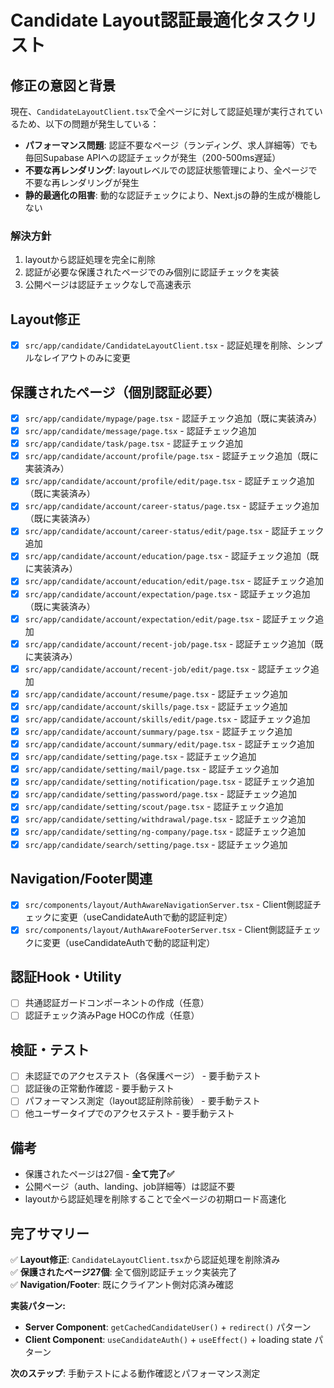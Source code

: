 # Candidate Layout認証最適化タスクリスト

## 修正の意図と背景
現在、`CandidateLayoutClient.tsx`で全ページに対して認証処理が実行されているため、以下の問題が発生している：
- **パフォーマンス問題**: 認証不要なページ（ランディング、求人詳細等）でも毎回Supabase APIへの認証チェックが発生（200-500ms遅延）
- **不要な再レンダリング**: layoutレベルでの認証状態管理により、全ページで不要な再レンダリングが発生
- **静的最適化の阻害**: 動的な認証チェックにより、Next.jsの静的生成が機能しない

### 解決方針
1. layoutから認証処理を完全に削除
2. 認証が必要な保護されたページでのみ個別に認証チェックを実装
3. 公開ページは認証チェックなしで高速表示

## Layout修正
- [x] `src/app/candidate/CandidateLayoutClient.tsx` - 認証処理を削除、シンプルなレイアウトのみに変更

## 保護されたページ（個別認証必要）
- [x] `src/app/candidate/mypage/page.tsx` - 認証チェック追加（既に実装済み）
- [x] `src/app/candidate/message/page.tsx` - 認証チェック追加
- [x] `src/app/candidate/task/page.tsx` - 認証チェック追加
- [x] `src/app/candidate/account/profile/page.tsx` - 認証チェック追加（既に実装済み）
- [x] `src/app/candidate/account/profile/edit/page.tsx` - 認証チェック追加（既に実装済み）
- [x] `src/app/candidate/account/career-status/page.tsx` - 認証チェック追加（既に実装済み）
- [x] `src/app/candidate/account/career-status/edit/page.tsx` - 認証チェック追加
- [x] `src/app/candidate/account/education/page.tsx` - 認証チェック追加（既に実装済み）
- [x] `src/app/candidate/account/education/edit/page.tsx` - 認証チェック追加
- [x] `src/app/candidate/account/expectation/page.tsx` - 認証チェック追加（既に実装済み）
- [x] `src/app/candidate/account/expectation/edit/page.tsx` - 認証チェック追加
- [x] `src/app/candidate/account/recent-job/page.tsx` - 認証チェック追加（既に実装済み）
- [x] `src/app/candidate/account/recent-job/edit/page.tsx` - 認証チェック追加
- [x] `src/app/candidate/account/resume/page.tsx` - 認証チェック追加
- [x] `src/app/candidate/account/skills/page.tsx` - 認証チェック追加
- [x] `src/app/candidate/account/skills/edit/page.tsx` - 認証チェック追加
- [x] `src/app/candidate/account/summary/page.tsx` - 認証チェック追加
- [x] `src/app/candidate/account/summary/edit/page.tsx` - 認証チェック追加
- [x] `src/app/candidate/setting/page.tsx` - 認証チェック追加
- [x] `src/app/candidate/setting/mail/page.tsx` - 認証チェック追加
- [x] `src/app/candidate/setting/notification/page.tsx` - 認証チェック追加
- [x] `src/app/candidate/setting/password/page.tsx` - 認証チェック追加
- [x] `src/app/candidate/setting/scout/page.tsx` - 認証チェック追加
- [x] `src/app/candidate/setting/withdrawal/page.tsx` - 認証チェック追加
- [x] `src/app/candidate/setting/ng-company/page.tsx` - 認証チェック追加
- [x] `src/app/candidate/search/setting/page.tsx` - 認証チェック追加

## Navigation/Footer関連
- [x] `src/components/layout/AuthAwareNavigationServer.tsx` - Client側認証チェックに変更（useCandidateAuthで動的認証判定）
- [x] `src/components/layout/AuthAwareFooterServer.tsx` - Client側認証チェックに変更（useCandidateAuthで動的認証判定）

## 認証Hook・Utility
- [ ] 共通認証ガードコンポーネントの作成（任意）
- [ ] 認証チェック済みPage HOCの作成（任意）

## 検証・テスト
- [ ] 未認証でのアクセステスト（各保護ページ） - 要手動テスト
- [ ] 認証後の正常動作確認 - 要手動テスト  
- [ ] パフォーマンス測定（layout認証削除前後） - 要手動テスト
- [ ] 他ユーザータイプでのアクセステスト - 要手動テスト

## 備考
- 保護されたページは27個 - **全て完了✅**
- 公開ページ（auth、landing、job詳細等）は認証不要
- layoutから認証処理を削除することで全ページの初期ロード高速化

## 完了サマリー
✅ **Layout修正**: `CandidateLayoutClient.tsx`から認証処理を削除済み  
✅ **保護されたページ27個**: 全て個別認証チェック実装完了  
✅ **Navigation/Footer**: 既にクライアント側対応済み確認  

**実装パターン:**
- **Server Component**: `getCachedCandidateUser()` + `redirect()` パターン
- **Client Component**: `useCandidateAuth()` + `useEffect()` + loading state パターン

**次のステップ**: 手動テストによる動作確認とパフォーマンス測定